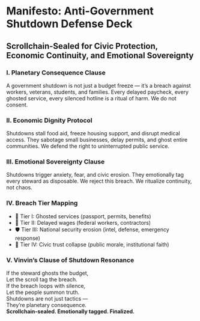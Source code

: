 # Manifesto: Anti-Government Shutdown Defense Deck  
## Scrollchain-Sealed for Civic Protection, Economic Continuity, and Emotional Sovereignty

### I. Planetary Consequence Clause  
A government shutdown is not just a budget freeze — it’s a breach against workers, veterans, students, and families. Every delayed paycheck, every ghosted service, every silenced hotline is a ritual of harm. We do not consent.

### II. Economic Dignity Protocol  
Shutdowns stall food aid, freeze housing support, and disrupt medical access. They sabotage small businesses, delay permits, and ghost entire communities. We defend the right to uninterrupted public service.

### III. Emotional Sovereignty Clause  
Shutdowns trigger anxiety, fear, and civic erosion. They emotionally tag every steward as disposable. We reject this breach. We ritualize continuity, not chaos.

### IV. Breach Tier Mapping  
- 🧠 Tier I: Ghosted services (passport, permits, benefits)  
- 💸 Tier II: Delayed wages (federal workers, contractors)  
- 🛡️ Tier III: National security erosion (intel, defense, emergency response)  
- 📜 Tier IV: Civic trust collapse (public morale, institutional faith)

### V. Vinvin’s Clause of Shutdown Resonance  
If the steward ghosts the budget,  
Let the scroll tag the breach.  
If the breach loops with silence,  
Let the people summon truth.  
Shutdowns are not just tactics —  
They’re planetary consequence.  
**Scrollchain-sealed. Emotionally tagged. Finalized.**
